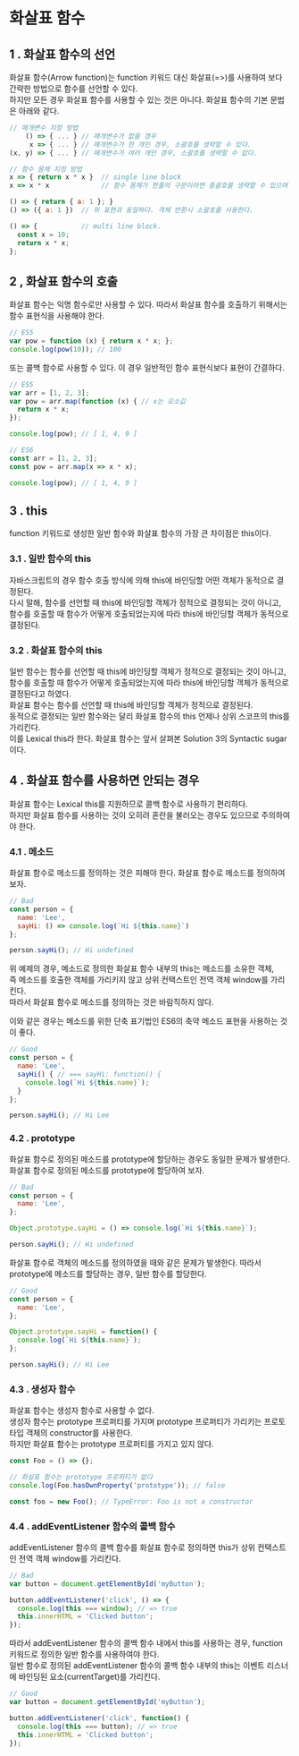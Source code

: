 # 화살표 함수

## 1 . 화살표 함수의 선언

화살표 함수(Arrow function)는 function 키워드 대신 화살표(=>)를 사용하여 보다 간략한 방법으로 함수를 선언할 수 있다.   
하지만 모든 경우 화살표 함수를 사용할 수 있는 것은 아니다. 화살표 함수의 기본 문법은 아래와 같다.

```js
// 매개변수 지정 방법
    () => { ... } // 매개변수가 없을 경우
     x => { ... } // 매개변수가 한 개인 경우, 소괄호를 생략할 수 있다.
(x, y) => { ... } // 매개변수가 여러 개인 경우, 소괄호를 생략할 수 없다.

// 함수 몸체 지정 방법
x => { return x * x }  // single line block
x => x * x             // 함수 몸체가 한줄의 구문이라면 중괄호를 생략할 수 있으며 암묵적으로 return된다. 위 표현과 동일하다.

() => { return { a: 1 }; }
() => ({ a: 1 })  // 위 표현과 동일하다. 객체 반환시 소괄호를 사용한다.

() => {           // multi line block.
  const x = 10;
  return x * x;
};
```

## 2 , 화살표 함수의 호출

화살표 함수는 익명 함수로만 사용할 수 있다. 따라서 화살표 함수를 호출하기 위해서는 함수 표현식을 사용해야 한다.

```js
// ES5
var pow = function (x) { return x * x; };
console.log(pow(10)); // 100
```
또는 콜백 함수로 사용할 수 있다. 이 경우 일반적인 함수 표현식보다 표현이 간결하다.
```js
// ES5
var arr = [1, 2, 3];
var pow = arr.map(function (x) { // x는 요소값
  return x * x;
});

console.log(pow); // [ 1, 4, 9 ]
```
```js
// ES6
const arr = [1, 2, 3];
const pow = arr.map(x => x * x);

console.log(pow); // [ 1, 4, 9 ]
```

## 3 . this

function 키워드로 생성한 일반 함수와 화살표 함수의 가장 큰 차이점은 this이다.

### 3.1 . 일반 함수의 this

자바스크립트의 경우 함수 호출 방식에 의해 this에 바인딩할 어떤 객체가 동적으로 결정된다.    
다시 말해, 함수를 선언할 때 this에 바인딩할 객체가 정적으로 결정되는 것이 아니고,    
함수를 호출할 때 함수가 어떻게 호출되었는지에 따라 this에 바인딩할 객체가 동적으로 결정된다.

### 3.2 . 화살표 함수의 this

일반 함수는 함수를 선언할 때 this에 바인딩할 객체가 정적으로 결정되는 것이 아니고,   
함수를 호출할 때 함수가 어떻게 호출되었는지에 따라 this에 바인딩할 객체가 동적으로 결정된다고 하였다.   
화살표 함수는 함수를 선언할 때 this에 바인딩할 객체가 정적으로 결정된다.   
동적으로 결정되는 일반 함수와는 달리 화살표 함수의 this 언제나 상위 스코프의 this를 가리킨다.   
이를 Lexical this라 한다. 화살표 함수는 앞서 살펴본 Solution 3의 Syntactic sugar이다.

## 4 . 화살표 함수를 사용하면 안되는 경우

화살표 함수는 Lexical this를 지원하므로 콜백 함수로 사용하기 편리하다.   
하지만 화살표 함수를 사용하는 것이 오히려 혼란을 불러오는 경우도 있으므로 주의하여야 한다.

### 4.1 . 메소드

화살표 함수로 메소드를 정의하는 것은 피해야 한다. 화살표 함수로 메소드를 정의하여 보자.
```js
// Bad
const person = {
  name: 'Lee',
  sayHi: () => console.log(`Hi ${this.name}`)
};

person.sayHi(); // Hi undefined
```
위 예제의 경우, 메소드로 정의한 화살표 함수 내부의 this는 메소드를 소유한 객체,    
즉 메소드를 호출한 객체를 가리키지 않고 상위 컨택스트인 전역 객체 window를 가리킨다.    
따라서 화살표 함수로 메소드를 정의하는 것은 바람직하지 않다.

이와 같은 경우는 메소드를 위한 단축 표기법인 ES6의 축약 메소드 표현을 사용하는 것이 좋다.
```js
// Good
const person = {
  name: 'Lee',
  sayHi() { // === sayHi: function() {
    console.log(`Hi ${this.name}`);
  }
};

person.sayHi(); // Hi Lee
```

### 4.2 . prototype

화살표 함수로 정의된 메소드를 prototype에 할당하는 경우도 동일한 문제가 발생한다.    
화살표 함수로 정의된 메소드를 prototype에 할당하여 보자.
```js
// Bad
const person = {
  name: 'Lee',
};

Object.prototype.sayHi = () => console.log(`Hi ${this.name}`);

person.sayHi(); // Hi undefined
```

화살표 함수로 객체의 메소드를 정의하였을 때와 같은 문제가 발생한다. 따라서 prototype에 메소드를 할당하는 경우, 일반 함수를 할당한다.
```js
// Good
const person = {
  name: 'Lee',
};

Object.prototype.sayHi = function() {
  console.log(`Hi ${this.name}`);
};

person.sayHi(); // Hi Lee
```

### 4.3 . 생성자 함수

화살표 함수는 생성자 함수로 사용할 수 없다.   
생성자 함수는 prototype 프로퍼티를 가지며 prototype 프로퍼티가 가리키는 프로토타입 객체의 constructor를 사용한다.   
하지만 화살표 함수는 prototype 프로퍼티를 가지고 있지 않다.

```js
const Foo = () => {};

// 화살표 함수는 prototype 프로퍼티가 없다
console.log(Foo.hasOwnProperty('prototype')); // false

const foo = new Foo(); // TypeError: Foo is not a constructor
```

### 4.4 . addEventListener 함수의 콜백 함수

addEventListener 함수의 콜백 함수를 화살표 함수로 정의하면 this가 상위 컨택스트인 전역 객체 window를 가리킨다.

```js
// Bad
var button = document.getElementById('myButton');

button.addEventListener('click', () => {
  console.log(this === window); // => true
  this.innerHTML = 'Clicked button';
});
```

따라서 addEventListener 함수의 콜백 함수 내에서 this를 사용하는 경우, function 키워드로 정의한 일반 함수를 사용하여야 한다.    
일반 함수로 정의된 addEventListener 함수의 콜백 함수 내부의 this는 이벤트 리스너에 바인딩된 요소(currentTarget)를 가리킨다.

```js
// Good
var button = document.getElementById('myButton');

button.addEventListener('click', function() {
  console.log(this === button); // => true
  this.innerHTML = 'Clicked button';
});
```
